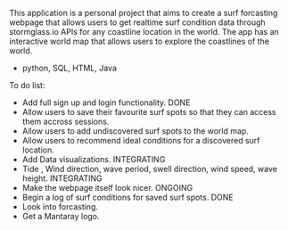 This application is a personal project that aims to create a surf forcasting webpage that allows users to get realtime surf condition data through stormglass.io APIs for any coastline location in the world. The app has 
an interactive world map that allows users to explore the coastlines of the world. 

- python, SQL, HTML, Java

To do list:
  - Add full sign up and login functionality. DONE
  - Allow users to save their favourite surf spots so that they can access them accross sessions.
  - Allow users to add undiscovered surf spots to the world map.
  - Allow users to recommend ideal conditions for a discovered surf location.
  - Add Data visualizations. INTEGRATING
  -   Tide , Wind direction, wave period, swell direction, wind speed, wave height. INTEGRATING
  - Make the webpage itself look nicer. ONGOING
  - Begin a log of surf conditions for saved surf spots. DONE
  - Look into forcasting. 
  - Get a Mantaray logo.


    
  

